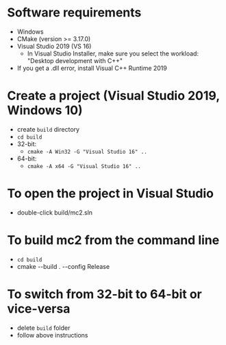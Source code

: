 # Software requirements
- Windows
- CMake (version >= 3.17.0)
- Visual Studio 2019 (VS 16)
	- In Visual Studio Installer, make sure you select the workload: "Desktop development with C++"
- If you get a .dll error, install Visual C++ Runtime 2019

# Create a project (Visual Studio 2019, Windows 10)
- create `build` directory
- `cd build`
- 32-bit:
  - `cmake -A Win32 -G "Visual Studio 16" ..`
- 64-bit:
  - `cmake -A x64 -G "Visual Studio 16" ..`

# To open the project in Visual Studio
- double-click build/mc2.sln

# To build mc2 from the command line
- `cd build`
- cmake --build . --config Release

# To switch from 32-bit to 64-bit or vice-versa
- delete `build` folder
- follow above instructions
